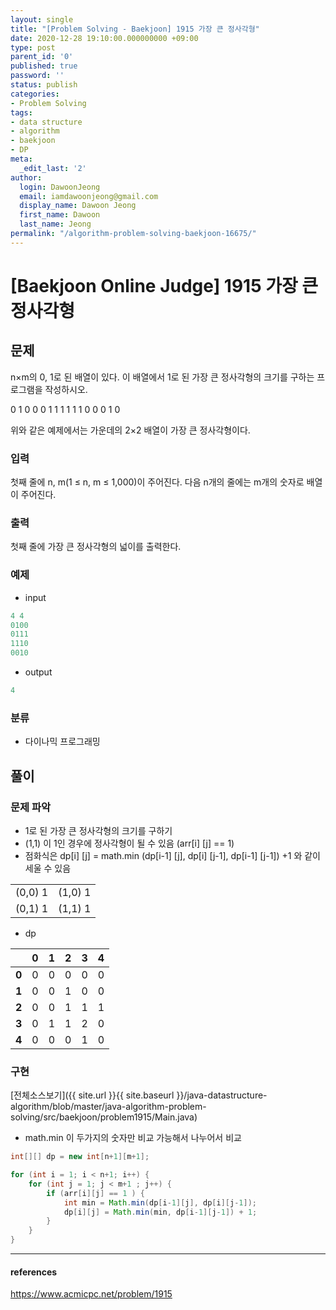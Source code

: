 ```yaml
---
layout: single
title: "[Problem Solving - Baekjoon] 1915 가장 큰 정사각형"
date: 2020-12-28 19:10:00.000000000 +09:00
type: post
parent_id: '0'
published: true
password: ''
status: publish
categories:
- Problem Solving
tags:
- data structure
- algorithm
- baekjoon
- DP
meta:
  _edit_last: '2'
author:
  login: DawoonJeong
  email: iamdawoonjeong@gmail.com
  display_name: Dawoon Jeong
  first_name: Dawoon
  last_name: Jeong
permalink: "/algorithm-problem-solving-baekjoon-16675/"
---
```

# [Baekjoon Online Judge] 1915 가장 큰 정사각형

## 문제
n×m의 0, 1로 된 배열이 있다. 이 배열에서 1로 된 가장 큰 정사각형의 크기를 구하는 프로그램을 작성하시오.

0	1	0	0
0	1	1	1
1	1	1	0
0	0	1	0

위와 같은 예제에서는 가운데의 2×2 배열이 가장 큰 정사각형이다.

### 입력
첫째 줄에 n, m(1 ≤ n, m ≤ 1,000)이 주어진다. 다음 n개의 줄에는 m개의 숫자로 배열이 주어진다.

### 출력
첫째 줄에 가장 큰 정사각형의 넓이를 출력한다.

### 예제

- input

```java
4 4
0100
0111
1110
0010
```

- output

```java
4
```

### 분류
- 다이나믹 프로그래밍

## 풀이

### 문제 파악
- 1로 된 가장 큰 정사각형의 크기를 구하기
- (1,1) 이 1인 경우에 정사각형이 될 수 있음 (arr[i] [j] == 1)
- 점화식은 dp[i] [j] = math.min (dp[i-1] [j], dp[i] [j-1], dp[i-1] [j-1]) +1 와 같이 세울 수 있음    

|         |         |
|:-------:|:-------:|
| (0,0) 1 | (1,0) 1 |
| (0,1) 1 | (1,1) 1 |


- dp

|         | **0** | **1** | **2** | **3** | **4** |   
|:-------:|:-----:|:-----:|:-----:|:-----:|:-----:|
|  **0**  |    0  |    0  |    0  |    0  |    0  |
|  **1**  |    0  |    0  |    1  |    0  |    0  |
|  **2**  |    0  |    0  |    1  |    1  |    1  |
|  **3**  |    0  |    1  |    1  |    2  |    0  |
|  **4**  |    0  |    0  |    0  |    1  |    0  |



### 구현

[전체소스보기]({{ site.url }}{{ site.baseurl }}/java-datastructure-algorithm/blob/master/java-algorithm-problem-solving/src/baekjoon/problem1915/Main.java)


- math.min 이 두가지의 숫자만 비교 가능해서 나누어서 비교

```java
int[][] dp = new int[n+1][m+1];

for (int i = 1; i < n+1; i++) {
    for (int j = 1; j < m+1 ; j++) {
        if (arr[i][j] == 1 ) {
            int min = Math.min(dp[i-1][j], dp[i][j-1]);
            dp[i][j] = Math.min(min, dp[i-1][j-1]) + 1;
        }
    }
}
```

---

#### references
<https://www.acmicpc.net/problem/1915>
